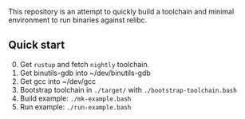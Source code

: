 This repository is an attempt to quickly build a toolchain and minimal environment to run binaries against relibc.

Quick start
-----------

0. Get `rustup` and fetch `nightly` toolchain.
1. Get binutils-gdb into ~/dev/binutils-gdb
2. Get gcc into ~/dev/gcc
3. Bootstrap toolchain in `./target/` with `./bootstrap-toolchain.bash`
4. Build example: `./mk-example.bash`
5. Run example: `./run-example.bash`

